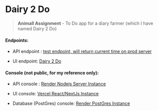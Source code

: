 # Dairy 2 Do

> **Animall Assignment** - To Do app for a diary farmer (which I have named Dairy 2 Do)

#### Endpoints:

- API endpoint : [test endpoint, will return current time on prod server](https://animall-api.onrender.com/test)

- UI endpoint: [Dairy 2 Do](https://animall-diary-farmer.vercel.app)

#### Console (not public, for my reference only):

- API console : [Render Nodejs Server Instance](https://dashboard.render.com/web/srv-cgohm8gu9tun42p4kpgg/logs)

- UI console: [Vercel React/NextJs Instance](https://vercel.com/souravendraofficial-gmailcom/animall-diary-farmer/logs?page=1&timeline=past30Minutes&startDate=1680941151675&endDate=1680942951675)
- Database (PostGres) console: [Render PostGres Instance](https://dashboard.render.com/d/dpg-cgnr0cgrddl9mmvloieg-a/logs)
